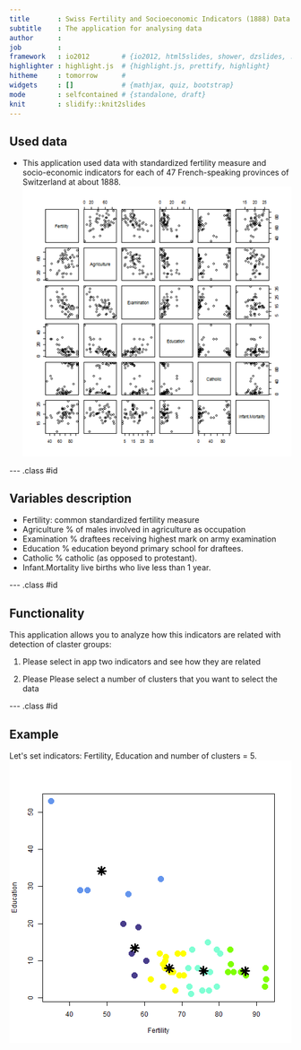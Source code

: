 ```yaml
---
title       : Swiss Fertility and Socioeconomic Indicators (1888) Data
subtitle    : The application for analysing data
author      : 
job         : 
framework   : io2012        # {io2012, html5slides, shower, dzslides, ...}
highlighter : highlight.js  # {highlight.js, prettify, highlight}
hitheme     : tomorrow      # 
widgets     : []            # {mathjax, quiz, bootstrap}
mode        : selfcontained # {standalone, draft}
knit        : slidify::knit2slides
---
```


##  Used data
- This application used data with standardized fertility measure and socio-economic indicators for each of 47
French-speaking provinces of Switzerland at about 1888.
![plot of chunk unnamed-chunk-1](assets/fig/unnamed-chunk-1.png) 


--- .class #id 

## Variables description

        
- Fertility: common standardized fertility measure
- Agriculture % of males involved in agriculture as occupation
- Examination % draftees receiving highest mark on army examination
- Education % education beyond primary school for draftees.
- Catholic % catholic (as opposed to protestant).
- Infant.Mortality live births who live less than 1 year.


--- .class #id 

## Functionality

This application allows you to analyze how this indicators are related with detection of claster groups: 

1. Please select in app two indicators and see how they are related

2. Please Please select a number of clusters that you want to select the data



--- .class #id 

## Example 
Let's set indicators: Fertility, Education and number of clusters = 5.
![plot of chunk unnamed-chunk-2](assets/fig/unnamed-chunk-2.png) 



